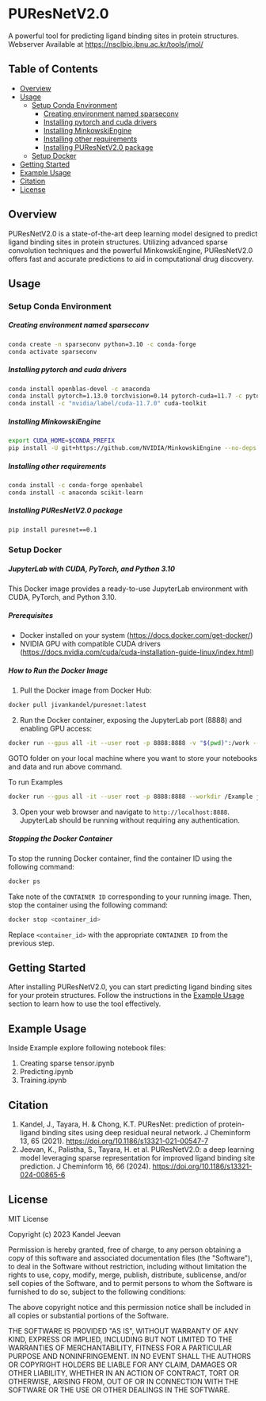 # PUResNetV2.0
A powerful tool for predicting ligand binding sites in protein structures. Webserver Available at https://nsclbio.jbnu.ac.kr/tools/jmol/

## Table of Contents
- [Overview](#overview)
- [Usage](#usage)
    - [Setup Conda Environment](#setup-conda-environment)
        - [Creating environment named sparseconv](#creating-environment-named-sparseconv)
        - [Installing pytorch and cuda drivers](#installing-pytorch-and-cuda-drivers)
        - [Installing MinkowskiEngine](#installing-minkowskiengine)
        - [Installing other requirements](#installing-other-requirements)
        - [Installing PUResNetV2.0 package](#installing-puresnetv20-package)
    - [Setup Docker](#setup-docker)
- [Getting Started](#getting-started)
- [Example Usage](#example-usage)
- [Citation](#citation)
- [License](#license)

## Overview
PUResNetV2.0 is a state-of-the-art deep learning model designed to predict ligand binding sites in protein structures. Utilizing advanced sparse convolution techniques and the powerful MinkowskiEngine, PUResNetV2.0 offers fast and accurate predictions to aid in computational drug discovery.

## Usage

### Setup Conda Environment

##### Creating environment named sparseconv
```bash
conda create -n sparseconv python=3.10 -c conda-forge
conda activate sparseconv
```

##### Installing pytorch and cuda drivers
```bash
conda install openblas-devel -c anaconda
conda install pytorch=1.13.0 torchvision=0.14 pytorch-cuda=11.7 -c pytorch -c nvidia
conda install -c "nvidia/label/cuda-11.7.0" cuda-toolkit
```

##### Installing MinkowskiEngine
```bash
export CUDA_HOME=$CONDA_PREFIX
pip install -U git+https://github.com/NVIDIA/MinkowskiEngine --no-deps
```

##### Installing other requirements
```bash
conda install -c conda-forge openbabel
conda install -c anaconda scikit-learn
```

##### Installing PUResNetV2.0 package
```bash
pip install puresnet==0.1
```
### Setup Docker
##### JupyterLab with CUDA, PyTorch, and Python 3.10

This Docker image provides a ready-to-use JupyterLab environment with CUDA, PyTorch, and Python 3.10.

##### Prerequisites

- Docker installed on your system (https://docs.docker.com/get-docker/)
- NVIDIA GPU with compatible CUDA drivers (https://docs.nvidia.com/cuda/cuda-installation-guide-linux/index.html)

##### How to Run the Docker Image

1. Pull the Docker image from Docker Hub:

```bash
docker pull jivankandel/puresnet:latest
```

2. Run the Docker container, exposing the JupyterLab port (8888) and enabling GPU access:

```bash
docker run --gpus all -it --user root -p 8888:8888 -v "$(pwd)":/work --workdir /work jivankandel/puresnet:latest
```

GOTO folder on your local machine where you want to store your notebooks and data and run above command.

To run Examples
```bash
docker run --gpus all -it --user root -p 8888:8888 --workdir /Example jivankandel/puresnet:latest
```

3. Open your web browser and navigate to `http://localhost:8888`. JupyterLab should be running without requiring any authentication.

##### Stopping the Docker Container

To stop the running Docker container, find the container ID using the following command:

```bash
docker ps
```

Take note of the `CONTAINER ID` corresponding to your running image. Then, stop the container using the following command:

```bash
docker stop <container_id>
```

Replace `<container_id>` with the appropriate `CONTAINER ID` from the previous step.


## Getting Started
After installing PUResNetV2.0, you can start predicting ligand binding sites for your protein structures. Follow the instructions in the [Example Usage](#example-usage) section to learn how to use the tool effectively.

## Example Usage
Inside Example explore following notebook files:
1. Creating sparse tensor.ipynb
2. Predicting.ipynb
3. Training.ipynb
## Citation
1. Kandel, J., Tayara, H. & Chong, K.T. PUResNet: prediction of protein-ligand binding sites using deep residual neural network. J Cheminform 13, 65 (2021). 
https://doi.org/10.1186/s13321-021-00547-7
2. Jeevan, K., Palistha, S., Tayara, H. et al. PUResNetV2.0: a deep learning model leveraging sparse representation for improved ligand binding site prediction. J Cheminform 16, 66 (2024). https://doi.org/10.1186/s13321-024-00865-6

## License
MIT License

Copyright (c) 2023 Kandel Jeevan

 Permission is hereby granted, free of charge, to any person obtaining a copy of
 this software and associated documentation files (the "Software"), to deal in
 the Software without restriction, including without limitation the rights to
 use, copy, modify, merge, publish, distribute, sublicense, and/or sell copies
 of the Software, and to permit persons to whom the Software is furnished to do
 so, subject to the following conditions:

 The above copyright notice and this permission notice shall be included in all
 copies or substantial portions of the Software.

 THE SOFTWARE IS PROVIDED "AS IS", WITHOUT WARRANTY OF ANY KIND, EXPRESS OR
 IMPLIED, INCLUDING BUT NOT LIMITED TO THE WARRANTIES OF MERCHANTABILITY,
 FITNESS FOR A PARTICULAR PURPOSE AND NONINFRINGEMENT. IN NO EVENT SHALL THE
 AUTHORS OR COPYRIGHT HOLDERS BE LIABLE FOR ANY CLAIM, DAMAGES OR OTHER
 LIABILITY, WHETHER IN AN ACTION OF CONTRACT, TORT OR OTHERWISE, ARISING FROM,
 OUT OF OR IN CONNECTION WITH THE SOFTWARE OR THE USE OR OTHER DEALINGS IN THE
 SOFTWARE.
